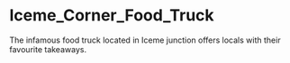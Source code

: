 # Iceme_Corner_Food_Truck
The infamous food truck located in Iceme junction offers locals with their favourite takeaways.
